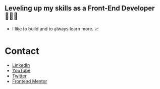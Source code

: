 ## Leveling up my skills as a Front-End Developer 🧙🏾‍♂️

- I like to build and to always learn more. :chart_with_upwards_trend:

# Contact

- [LinkedIn](https://www.linkedin.com/in/emil-backlund-55b10021a/)
- [YouTube](https://www.youtube.com/channel/UCfSWmwFmYyeOTbOGNHjGRkQ)
- [Twitter](https://twitter.com/backiz)
- [Frontend Mentor](https://www.frontendmentor.io/profile/EmilBacklund)
